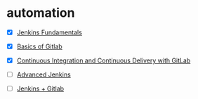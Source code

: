 # automation

- [x] [Jenkins Fundamentals](https://github.com/agcdtmr/learn-jenkins/blob/main/jenkins-fundamentals.md)
- [x] [Basics of Gitlab](https://github.com/agcdtmr/automation/blob/main/CertificateOfCompletion_Learning%20GitLab.pdf)
- [x] [Continuous Integration and Continuous Delivery with GitLab](https://github.com/agcdtmr/automation/blob/main/CertificateOfCompletion_Continuous%20Integration%20and%20Continuous%20Delivery%20with%20GitLab.pdf)
- [ ] [Advanced Jenkins]()
- [ ] [Jenkins + Gitlab]()

